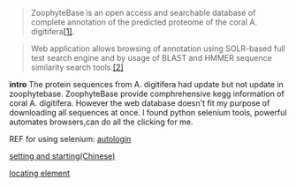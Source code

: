 
> ZoophyteBase is an open access and searchable database of complete annotation of the predicted proteome of the coral A. digitifera[\[1\]](http://marinegenomics.oist.jp/genomes/download?%20project_id=3). 

> Web application allows browsing of annotation using SOLR-based full test search engine 
and by usage of BLAST and HMMER sequence similarity search tools.[\[2\]](https://www.ncbi.nlm.nih.gov/pmc/articles/PMC3750612/)

**intro**
The protein sequences from A. digitifera had update but not update in zoophytebase. ZoophyteBase provide comphrehensive kegg information of coral A. digitifera. However the web database doesn't fit my purpose of downloading all sequences at once. I found python selenium tools, powerful automates browsers,can do all the clicking for me.


REF for using selenium:
[autologin](https://crossbrowsertesting.com/blog/test-automation/automate-login-with-selenium/)

[setting and starting(Chinese)](https://www.jianshu.com/p/beb200cda628)

[locating element](https://selenium-python.readthedocs.io/locating-elements.html)


